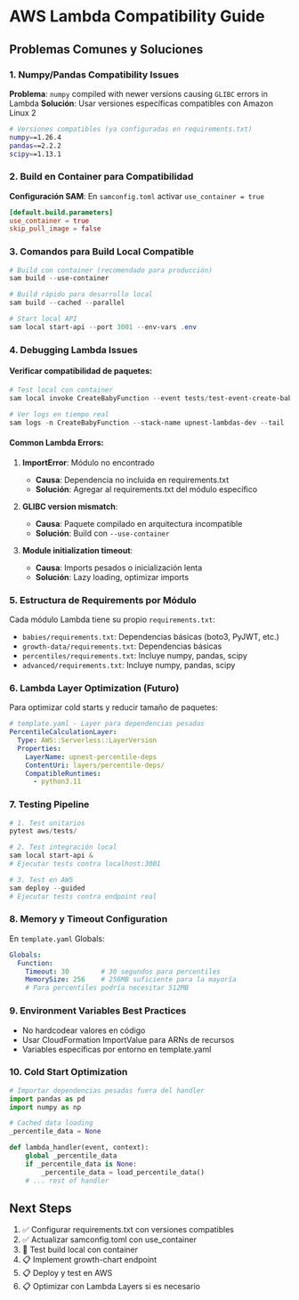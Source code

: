 # AWS Lambda Compatibility Guide

## Problemas Comunes y Soluciones

### 1. Numpy/Pandas Compatibility Issues

**Problema**: `numpy` compiled with newer versions causing `GLIBC` errors in Lambda
**Solución**: Usar versiones específicas compatibles con Amazon Linux 2

```bash
# Versiones compatibles (ya configuradas en requirements.txt)
numpy==1.26.4
pandas==2.2.2
scipy==1.13.1
```

### 2. Build en Container para Compatibilidad

**Configuración SAM**: En `samconfig.toml` activar `use_container = true`

```toml
[default.build.parameters]
use_container = true
skip_pull_image = false
```

### 3. Comandos para Build Local Compatible

```powershell
# Build con container (recomendado para producción)
sam build --use-container

# Build rápido para desarrollo local
sam build --cached --parallel

# Start local API
sam local start-api --port 3001 --env-vars .env
```

### 4. Debugging Lambda Issues

#### Verificar compatibilidad de paquetes:
```powershell
# Test local con container
sam local invoke CreateBabyFunction --event tests/test-event-create-baby.json

# Ver logs en tiempo real
sam logs -n CreateBabyFunction --stack-name upnest-lambdas-dev --tail
```

#### Common Lambda Errors:

1. **ImportError**: Módulo no encontrado
   - **Causa**: Dependencia no incluida en requirements.txt
   - **Solución**: Agregar al requirements.txt del módulo específico

2. **GLIBC version mismatch**: 
   - **Causa**: Paquete compilado en arquitectura incompatible
   - **Solución**: Build con `--use-container`

3. **Module initialization timeout**:
   - **Causa**: Imports pesados o inicialización lenta
   - **Solución**: Lazy loading, optimizar imports

### 5. Estructura de Requirements por Módulo

Cada módulo Lambda tiene su propio `requirements.txt`:

- `babies/requirements.txt`: Dependencias básicas (boto3, PyJWT, etc.)
- `growth-data/requirements.txt`: Dependencias básicas
- `percentiles/requirements.txt`: Incluye numpy, pandas, scipy
- `advanced/requirements.txt`: Incluye numpy, pandas, scipy

### 6. Lambda Layer Optimization (Futuro)

Para optimizar cold starts y reducir tamaño de paquetes:

```yaml
# template.yaml - Layer para dependencias pesadas
PercentileCalculationLayer:
  Type: AWS::Serverless::LayerVersion
  Properties:
    LayerName: upnest-percentile-deps
    ContentUri: layers/percentile-deps/
    CompatibleRuntimes:
      - python3.11
```

### 7. Testing Pipeline

```powershell
# 1. Test unitarios
pytest aws/tests/

# 2. Test integración local
sam local start-api &
# Ejecutar tests contra localhost:3001

# 3. Test en AWS
sam deploy --guided
# Ejecutar tests contra endpoint real
```

### 8. Memory y Timeout Configuration

En `template.yaml` Globals:
```yaml
Globals:
  Function:
    Timeout: 30        # 30 segundos para percentiles
    MemorySize: 256    # 256MB suficiente para la mayoría
    # Para percentiles podría necesitar 512MB
```

### 9. Environment Variables Best Practices

- No hardcodear valores en código
- Usar CloudFormation ImportValue para ARNs de recursos
- Variables específicas por entorno en template.yaml

### 10. Cold Start Optimization

```python
# Importar dependencias pesadas fuera del handler
import pandas as pd
import numpy as np

# Cached data loading
_percentile_data = None

def lambda_handler(event, context):
    global _percentile_data
    if _percentile_data is None:
        _percentile_data = load_percentile_data()
    # ... rest of handler
```

## Next Steps

1. ✅ Configurar requirements.txt con versiones compatibles
2. ✅ Actualizar samconfig.toml con use_container
3. 🔄 Test build local con container
4. 📋 Implement growth-chart endpoint
5. 📋 Deploy y test en AWS
6. 📋 Optimizar con Lambda Layers si es necesario

